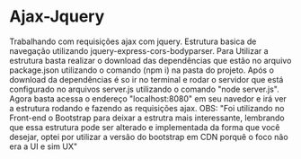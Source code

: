 # Ajax-Jquery
Trabalhando com requisições ajax com jquery.
Estrutura basica de navegação utilizando jquery-express-cors-bodyparser.
Para Utilizar a estrutura basta realizar o download das dependências que estão no arquivo package.json utilizando o comando (npm i) na pasta do projeto.
Após o download da dependências é so ir no terminal e rodar o servidor que está configurado no arquivos server.js utilizando o comando "node server.js".
Agora basta acessa o endereço "localhost:8080" em seu navedor e irá ver a estrutura rodando e fazendo as requisições ajax.
OBS: "Foi utilizando no Front-end o Bootstrap para deixar a estrutra mais interessante, lembrando que essa estrutura pode ser alterado e implementada da forma que você desejar, optei por utilizar a versão do bootstrap em CDN porquê o foco não era a UI e sim UX"

